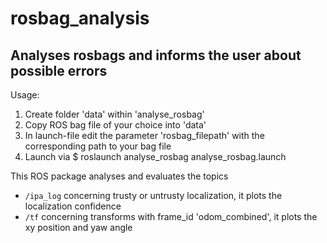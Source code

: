 # rosbag_analysis
## Analyses rosbags and informs the user about possible errors
Usage:
1. Create folder 'data' within 'analyse_rosbag'
2. Copy ROS bag file of your choice into 'data'
3. In launch-file edit the parameter 'rosbag_filepath' with the corresponding path to your bag file
4. Launch via $ roslaunch analyse_rosbag analyse_rosbag.launch

This ROS package analyses and evaluates the topics
- `/ipa_log` concerning trusty or untrusty localization, it plots the localization confidence
- `/tf` concerning transforms with frame_id 'odom_combined', it plots the xy position and yaw angle

